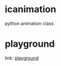 # icanimation
python animation class

# playground
link: [playground](https://icarogamer2441.github.io/icanim/)
